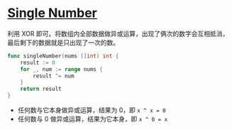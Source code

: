 # [Single Number](https://leetcode.com/problems/single-number/description/)

利用 XOR 即可。将数组内全部数据做异或运算，出现了俩次的数字会互相抵消，最后剩下的数据就是只出现了一次的数。

```go
func singleNumber(nums []int) int {
	result := 0
	for _, num := range nums {
		result ^= num
	}
	return result
}
```

- 任何数与它本身做异或运算，结果为 0，即 `x ^ x = 0`
- 任何数与 0 做异或运算，结果为它本身，即 `x ^ 0 = x`
